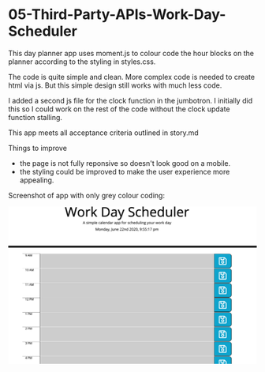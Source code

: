 # 05-Third-Party-APIs-Work-Day-Scheduler

This day planner app uses moment.js to colour code the hour blocks on the planner according to the styling in styles.css.

The code is quite simple and clean. More complex code is needed to create html via js. But this simple design still works with much less code.

I added a second js file for the clock function in the jumbotron. I initially did this so I could work on the rest of the code without the clock update function stalling. 

This app meets all acceptance criteria outlined in story.md

Things to improve
- the page is not fully reponsive so doesn't look good on a mobile.
- the styling could be improved to make the user experience more appealing.

Screenshot of app with only grey colour coding:

![](Assets/Screen%20Shot%202020-06-22%20at%209.55.17%20pm.png)
